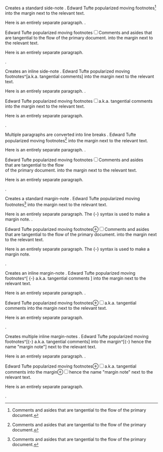 Creates a standard side-note
.
Edward Tufte popularized moving footnotes[^1] into the margin next to the relevant text.

[^1]: Comments and asides that are tangential to the flow of the primary document.

Here is an entirely separate paragraph.
.
<p>Edward Tufte popularized moving footnotes<label for="sn-1" class="margin-toggle sidenote-number"></label><input id="sn-1" type="checkbox" class="margin-toggle"><span class="sidenote">Comments and asides that are tangential to the flow of the primary document.</span> into the margin next to the relevant text.</p>
<p>Here is an entirely separate paragraph.</p>
.

Creates an inline side-note
.
Edward Tufte popularized moving footnotes^[a.k.a. tangential comments] into the margin next to the relevant text.

Here is an entirely separate paragraph.
.
<p>Edward Tufte popularized moving footnotes<label for="sn-0" class="margin-toggle sidenote-number"></label><input id="sn-0" type="checkbox" class="margin-toggle"><span class="sidenote">a.k.a. tangential comments</span> into the margin next to the relevant text.</p>
<p>Here is an entirely separate paragraph.</p>
.

Multiple paragraphs are converted into line breaks
.
Edward Tufte popularized moving footnotes[^1] into the margin next to the relevant text.

[^1]: Comments and asides

    that are tangential to the flow

    of the primary document.

Here is an entirely separate paragraph.
.
<p>Edward Tufte popularized moving footnotes<label for="sn-1" class="margin-toggle sidenote-number"></label><input id="sn-1" type="checkbox" class="margin-toggle"><span class="sidenote">Comments and asides<br>
that are tangential to the flow<br>
of the primary document.</span> into the margin next to the relevant text.</p>
<p>Here is an entirely separate paragraph.</p>
.

Creates a standard margin-note
.
Edward Tufte popularized moving footnotes[^1] into the margin next to the relevant text.

[^1]:

    {-} Comments and asides that are tangential to the flow of the primary document.

Here is an entirely separate paragraph. The {-} syntax is used to make a margin note.
.
<p>Edward Tufte popularized moving footnotes<label for="mn-1" class="margin-toggle">&#8853;</label><input id="mn-1" type="checkbox" class="margin-toggle"><span class="marginnote">Comments and asides that are tangential to the flow of the primary document.</span> into the margin next to the relevant text.</p>
<p>Here is an entirely separate paragraph. The {-} syntax is used to make a margin note.</p>
.

Creates an inline margin-note
.
Edward Tufte popularized moving footnotes^[   {-} a.k.a. tangential comments  ] into the margin next to the relevant text.

Here is an entirely separate paragraph.
.
<p>Edward Tufte popularized moving footnotes<label for="mn-0" class="margin-toggle">&#8853;</label><input id="mn-0" type="checkbox" class="margin-toggle"><span class="marginnote">a.k.a. tangential comments</span> into the margin next to the relevant text.</p>
<p>Here is an entirely separate paragraph.</p>
.

Creates multiple inline margin-notes
.
Edward Tufte popularized moving footnotes^[{-} a.k.a. tangential comments] into the margin^[{-} hence the name "margin note"] next to the relevant text.

Here is an entirely separate paragraph.
.
<p>Edward Tufte popularized moving footnotes<label for="mn-0" class="margin-toggle">&#8853;</label><input id="mn-0" type="checkbox" class="margin-toggle"><span class="marginnote">a.k.a. tangential comments</span> into the margin<label for="mn-1" class="margin-toggle">&#8853;</label><input id="mn-1" type="checkbox" class="margin-toggle"><span class="marginnote">hence the name &quot;margin note&quot;</span> next to the relevant text.</p>
<p>Here is an entirely separate paragraph.</p>
.
